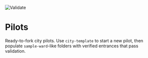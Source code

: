 ![Validate](https://github.com/BharatAddress/pilots/actions/workflows/validate.yml/badge.svg)

# Pilots

Ready-to-fork city pilots. Use `city-template` to start a new pilot, then populate `sample-ward`-like folders with verified entrances that pass validation.
